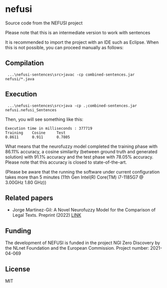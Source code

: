 # nefusi
 Source code from the NEFUSI project
 
 Please note that this is an intermediate version to work with sentences
 
 It is recommended to import the project with an IDE such as Eclipse. When this is not possible, you can proceed manually as follows:
 
 ## Compilation
 ``` ...\nefusi-sentences\src>javac -cp combined-sentences.jar nefusi/*.java```
 
 ## Execution
 ``` ...\nefusi-sentences\src>java -cp .;combined-sentences.jar nefusi.nefusi_Sentences```
 
 Then, you will see something like this:
 ```
 Execution time in milliseconds : 377719
 Training    Cosine   	Test
 0.8611 	 0.911      0.7805
 ```
 
 What means that the neurofuzzy model completed the training phase with 86.11% accuracy, a cosine similarity (between ground truth and generated solution) with 91.1% accuracy and the test phase with 78.05% accuracy.
 Please note that this accuracy is closed to state-of-the-art.
 
 (Please be aware that the running the software under current configuration takes more than 5 minutes (11th Gen Intel(R) Core(TM) i7-1185G7 @ 3.00GHz   1.80 GHz))
 
  ## Related papers
 - Jorge Martinez-Gil: A Novel Neurofuzzy Model for the Comparison of Legal Texts. Preprint (2022)
 [LINK](http://eprints.rclis.org/43487/1/legal_neurofuzzy.pdf)

 
  ## Funding
  The development of NEFUSI is funded in the project NGI Zero Discovery by the NLnet Foundation and the European Commission. Project number: 2021-04-069
 
  ## License
  MIT
